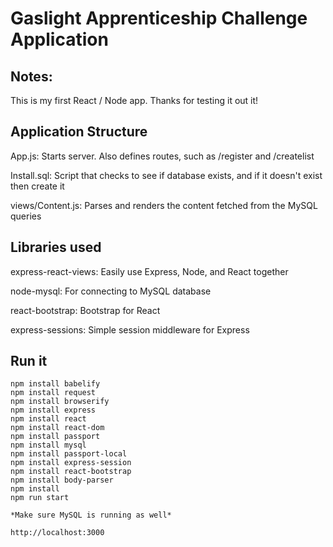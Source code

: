 Gaslight Apprenticeship Challenge Application 
===========================

Notes: 
--------------
This is my first React / Node app. Thanks for testing it out it!

Application Structure
----------------
App.js: 
Starts server. Also defines routes, such as /register and /createlist

Install.sql: 
Script that checks to see if database exists, and if it doesn't exist then 
create it 

views/Content.js: 
Parses and renders the content fetched from the MySQL queries

Libraries used
--------------
express-react-views: Easily use Express, Node, and React together 

node-mysql: For connecting to MySQL database

react-bootstrap: Bootstrap for React

express-sessions: Simple session middleware for Express

Run it
------
    npm install babelify
    npm install request
    npm install browserify
    npm install express
    npm install react
    npm install react-dom
    npm install passport 
    npm install mysql 
    npm install passport-local
    npm install express-session
    npm install react-bootstrap
    npm install body-parser
    npm install
    npm run start

    *Make sure MySQL is running as well*

    http://localhost:3000
